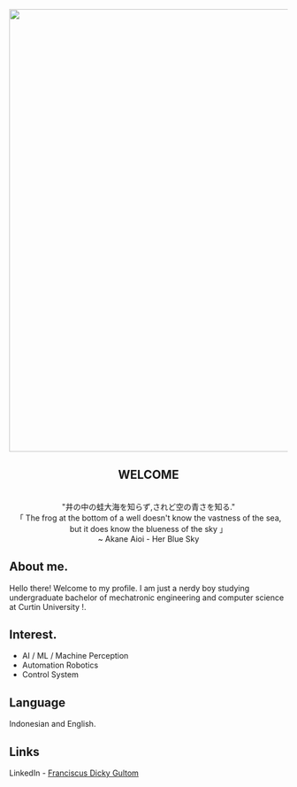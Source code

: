 <div align="center">
<img width="800" src="https://raw.githubusercontent.com/chochocolatte/chochocolatte/master/assets/gochiusa.gif"/>

## WELCOME
  
  <br>
 "井の中の蛙大海を知らず,されど空の青さを知る."<br>
「 The frog at the bottom of a well doesn't know the vastness of the sea, but it does know the blueness of the sky 」<br>
  ~ Akane Aioi - Her Blue Sky
</div>

## About me.
Hello there! Welcome to my profile. I am just a nerdy boy studying undergraduate bachelor of mechatronic engineering and computer science at Curtin University !.

## Interest.
* AI / ML / Machine Perception
* Automation Robotics
* Control System

## Language 
Indonesian and English. 

## Links
LinkedIn - [Franciscus Dicky Gultom](https://https://www.linkedin.com/in/dickygultom/)
